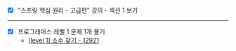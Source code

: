 - [x] "스프링 핵심 원리 - 고급편" 강의 - 섹션 1 보기
---
- [x] 프로그래머스 레벨 1 문제 1개 풀기
  - [[level 1] 소수 찾기 - 12921](https://github.com/JeYeongR/Cording-Test/tree/main/%ED%94%84%EB%A1%9C%EA%B7%B8%EB%9E%98%EB%A8%B8%EC%8A%A4/lv1/12921.%E2%80%85%EC%86%8C%EC%88%98%E2%80%85%EC%B0%BE%EA%B8%B0)
